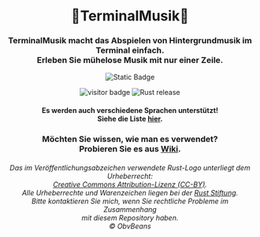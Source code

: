 <div align="center">
    <h1>🤖TerminalMusik🎵</h1>
</div>
<div align="center">
    <h3>TerminalMusik macht das Abspielen von Hintergrundmusik im Terminal einfach.<br>
    Erleben Sie mühelose Musik mit nur einer Zeile.</h3>
</div>

<p align="center">
    <img alt="Static Badge" src="https://img.shields.io/badge/%C2%A9_BSD_3--Clause-Lizenz-green?style=for-the-badge">
</p>

<p align="center">
  <img alt="visitor badge" src="https://visitor-badge.lithub.cc/badge?page_id=0SGames.TerminalMusic"/>
  <img alt="Rust release" src="https://img.shields.io/github/v/release/rust-lang/rust?logo=rust&color=red">
</p>

<div align="center">
    <h4>Es werden auch verschiedene Sprachen unterstützt!<br>
    Siehe die Liste <a href="https://github.com/0SGames/TerminalMusic/tree/main/Languages">hier</a>.</h4>
</div>

<div align="center">
    <h3>Möchten Sie wissen, wie man es verwendet?<br>
    Probieren Sie es aus <a href="https://github.com/0SGames/TerminalMusic/wiki">Wiki</a>.</h3>
</div>

<div align="center">
    <h6>Das im Veröffentlichungsabzeichen verwendete Rust-Logo unterliegt dem Urheberrecht:<br>
        <a href="https://creativecommons.org/licenses/by/4.0/deed.de">Creative Commons Attribution-Lizenz (CC-BY)</a>.<br>
    Alle Urheberrechte und Warenzeichen liegen bei der <a href="https://foundation.rust-lang.org">Rust Stiftung</a>.<br>
    Bitte kontaktieren Sie mich, wenn Sie rechtliche Probleme im Zusammenhang<br>
    mit diesem Repository haben.<br>
    © ObvBeans</h6>
</div>
